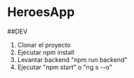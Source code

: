 # HeroesApp

##DEV

1. Clonar el proyecto
2. Ejecutar npm install
3. Levantar backend "npm run backend"
4. Ejecutar "npm start" o "ng s --o"
